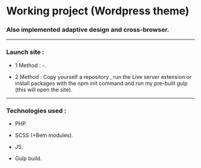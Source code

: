 # Working project (Wordpress theme)
### Also implemented adaptive design and cross-browser.
---
### Launch site :
- 1 Method : -.

- 2 Method : Copy yourself a repository , run the Live server extension or install packages with the npm init command and run my pre-built gulp (this will open the site).

---
### Technologies used :

- PHP. 
 
- SCSS (+Bem modules). 

- JS.  

- Gulp build.



